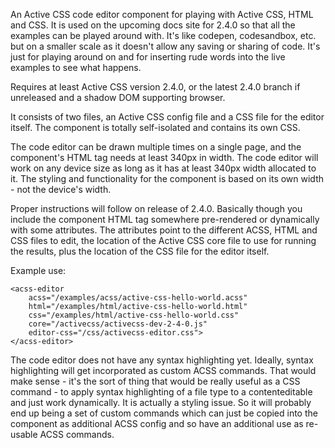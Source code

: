 An Active CSS code editor component for playing with Active CSS, HTML and CSS. It is used on the upcoming docs site for 2.4.0 so that all the examples can be played around with. It's like codepen, codesandbox, etc. but on a smaller scale as it doesn't allow any saving or sharing of code. It's just for playing around on and for inserting rude words into the live examples to see what happens.

Requires at least Active CSS version 2.4.0, or the latest 2.4.0 branch if unreleased and a shadow DOM supporting browser.

It consists of two files, an Active CSS config file and a CSS file for the editor itself. The component is totally self-isolated and contains its own CSS.

The code editor can be drawn multiple times on a single page, and the component's HTML tag needs at least 340px in width. The code editor will work on any device size as long as it has at least 340px width allocated to it. The styling and functionality for the component is based on its own width - not the device's width.

Proper instructions will follow on release of 2.4.0. Basically though you include the component HTML tag somewhere pre-rendered or dynamically with some attributes. The attributes point to the different ACSS, HTML and CSS files to edit, the location of the Active CSS core file to use for running the results, plus the location of the CSS file for the editor itself.

Example use:

```
<acss-editor
    acss="/examples/acss/active-css-hello-world.acss"
    html="/examples/html/active-css-hello-world.html"
    css="/examples/html/active-css-hello-world.css"
    core="/activecss/activecss-dev-2-4-0.js"
    editor-css="/css/activecss-editor.css">
</acss-editor>
```

The code editor does not have any syntax highlighting yet. Ideally, syntax highlighting will get incorporated as custom ACSS commands. That would make sense - it's the sort of thing that would be really useful as a CSS command - to apply syntax highlighting of a file type to a contenteditable and just work dynamically. It is actually a styling issue. So it will probably end up being a set of custom commands which can just be copied into the component as additional ACSS config and so have an additional use as re-usable ACSS commands.
